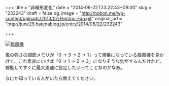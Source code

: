 +++
title = "非線形変化"
date = "2014-06-22T23:22:43+09:00"
slug = "232243"
draft = false
og_image = "http://nobon.me/wp-content/uploads/2013/07/Electric-Fan.gif"
original_url = "http://june29.hatenablog.jp/entry/2014/06/22/232243"

+++

<p><a href="http://nobon.me/?p=18263"><img src="http://nobon.me/wp-content/uploads/2013/07/Electric-Fan.gif" alt="扇風機""></a></p>
<p>風の強さの調節メモリが「0 → 3 → 2 → 1」って順番になっている扇風機を見かけて、これ素直にいけば「0 → 1 → 2 → 3」になりそうな気がするんだけれど、稼動してすぐに最大風速に設定したいってことなのかなあ。</p>
<p>なにか知っている人がいたら教えてください。</p>
